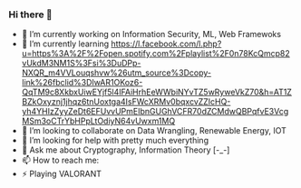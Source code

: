 ### Hi there 👋

<!--
**archenemy1996/archenemy1996** is a ✨ _special_ ✨ repository because its `README.md` (this file) appears on your GitHub profile.

Here are some ideas to get you started:

-->

- 🔭 I’m currently working on Information Security, ML, Web Framewoks
- 🌱 I’m currently learning https://l.facebook.com/l.php?u=https%3A%2F%2Fopen.spotify.com%2Fplaylist%2F0n78KcQmcp82vUkdM3NM1S%3Fsi%3DuDPp-NXQR_m4VVLouqshvw%26utm_source%3Dcopy-link%26fbclid%3DIwAR1OKoz6-QqTM9c8XkbxUiwEYjf5l4IFAiHrhEeWWbiNYvTZ5wRyweVkZ70&h=AT1ZBZkOxyznj1jhqz6tnUoxtga4IsFWcXRMv0bqxcvZZIcHQ-yh4YHIzZyyZeDt6EFUvvUPmEIbnGUGhVCFR70dZCMdwQBPqfvE3VcgMSm3oCTrYbHPpLtOdiyN64vUwxm1MQ
- 👯 I’m looking to collaborate on Data Wrangling, Renewable Energy, IOT
- 🤔 I’m looking for help with pretty much everything
- 💬 Ask me about Cryptography, Information Theory [-_-]
- 📫 How to reach me: 
- ⚡ Playing VALORANT
